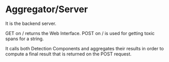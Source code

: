 # Aggregator/Server

It is the backend server. 

GET on / returns the Web Interface.
POST on / is used for getting toxic spans for a string.

It calls both Detection Components and aggregates their results in order to compute a final result that is returned on the POST request.
